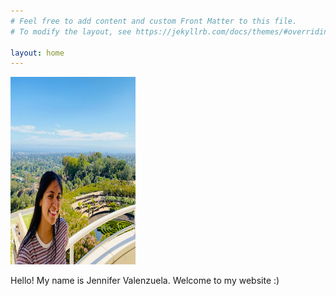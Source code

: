 ```yaml
---
# Feel free to add content and custom Front Matter to this file.
# To modify the layout, see https://jekyllrb.com/docs/themes/#overriding-theme-defaults

layout: home
---
```

<img src="profilepicture.jpg" style="width:200px;height:300px;">

Hello! My name is Jennifer Valenzuela. Welcome to my website :)
